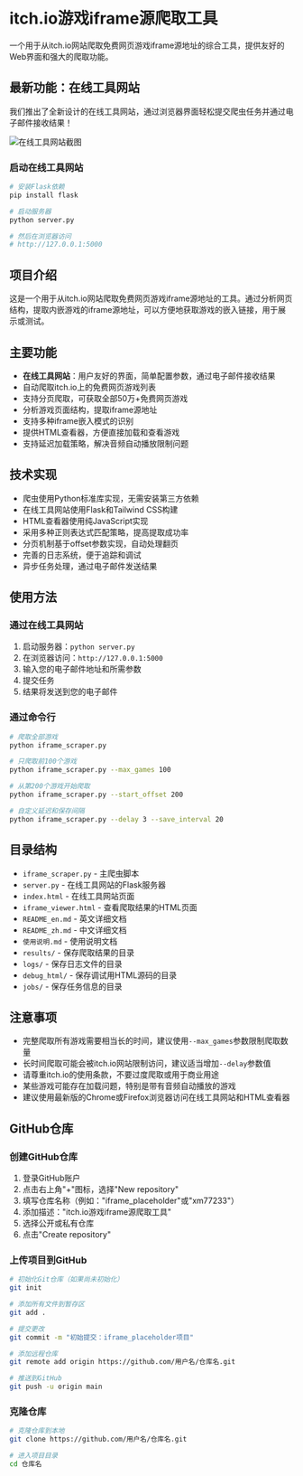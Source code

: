 # itch.io游戏iframe源爬取工具

一个用于从itch.io网站爬取免费网页游戏iframe源地址的综合工具，提供友好的Web界面和强大的爬取功能。

## 最新功能：在线工具网站

我们推出了全新设计的在线工具网站，通过浏览器界面轻松提交爬虫任务并通过电子邮件接收结果！

![在线工具网站截图](https://via.placeholder.com/800x450.png?text=itch.io+Game+Iframe+Extractor)

### 启动在线工具网站

```bash
# 安装Flask依赖
pip install flask

# 启动服务器
python server.py

# 然后在浏览器访问
# http://127.0.0.1:5000
```

## 项目介绍

这是一个用于从itch.io网站爬取免费网页游戏iframe源地址的工具。通过分析网页结构，提取内嵌游戏的iframe源地址，可以方便地获取游戏的嵌入链接，用于展示或测试。

## 主要功能

- **在线工具网站**：用户友好的界面，简单配置参数，通过电子邮件接收结果
- 自动爬取itch.io上的免费网页游戏列表
- 支持分页爬取，可获取全部50万+免费网页游戏
- 分析游戏页面结构，提取iframe源地址
- 支持多种iframe嵌入模式的识别
- 提供HTML查看器，方便直接加载和查看游戏
- 支持延迟加载策略，解决音频自动播放限制问题

## 技术实现

- 爬虫使用Python标准库实现，无需安装第三方依赖
- 在线工具网站使用Flask和Tailwind CSS构建
- HTML查看器使用纯JavaScript实现
- 采用多种正则表达式匹配策略，提高提取成功率
- 分页机制基于offset参数实现，自动处理翻页
- 完善的日志系统，便于追踪和调试
- 异步任务处理，通过电子邮件发送结果

## 使用方法

### 通过在线工具网站

1. 启动服务器：`python server.py`
2. 在浏览器访问：`http://127.0.0.1:5000`
3. 输入您的电子邮件地址和所需参数
4. 提交任务
5. 结果将发送到您的电子邮件

### 通过命令行

```bash
# 爬取全部游戏
python iframe_scraper.py

# 只爬取前100个游戏
python iframe_scraper.py --max_games 100

# 从第200个游戏开始爬取
python iframe_scraper.py --start_offset 200

# 自定义延迟和保存间隔
python iframe_scraper.py --delay 3 --save_interval 20
```

## 目录结构

- `iframe_scraper.py` - 主爬虫脚本
- `server.py` - 在线工具网站的Flask服务器
- `index.html` - 在线工具网站页面
- `iframe_viewer.html` - 查看爬取结果的HTML页面
- `README_en.md` - 英文详细文档
- `README_zh.md` - 中文详细文档
- `使用说明.md` - 使用说明文档
- `results/` - 保存爬取结果的目录
- `logs/` - 保存日志文件的目录
- `debug_html/` - 保存调试用HTML源码的目录
- `jobs/` - 保存任务信息的目录

## 注意事项

- 完整爬取所有游戏需要相当长的时间，建议使用`--max_games`参数限制爬取数量
- 长时间爬取可能会被itch.io网站限制访问，建议适当增加`--delay`参数值
- 请尊重itch.io的使用条款，不要过度爬取或用于商业用途
- 某些游戏可能存在加载问题，特别是带有音频自动播放的游戏
- 建议使用最新版的Chrome或Firefox浏览器访问在线工具网站和HTML查看器

## GitHub仓库

### 创建GitHub仓库

1. 登录GitHub账户
2. 点击右上角"+"图标，选择"New repository"
3. 填写仓库名称（例如："iframe_placeholder"或"xm77233"）
4. 添加描述："itch.io游戏iframe源爬取工具"
5. 选择公开或私有仓库
6. 点击"Create repository"

### 上传项目到GitHub

```bash
# 初始化Git仓库（如果尚未初始化）
git init

# 添加所有文件到暂存区
git add .

# 提交更改
git commit -m "初始提交：iframe_placeholder项目"

# 添加远程仓库
git remote add origin https://github.com/用户名/仓库名.git

# 推送到GitHub
git push -u origin main
```

### 克隆仓库

```bash
# 克隆仓库到本地
git clone https://github.com/用户名/仓库名.git

# 进入项目目录
cd 仓库名
``` 